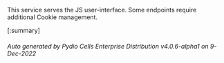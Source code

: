 






This service serves the JS user-interface. Some endpoints require additional Cookie management.

[:summary]

###### Auto generated by Pydio Cells Enterprise Distribution v4.0.6-alpha1 on 9-Dec-2022
